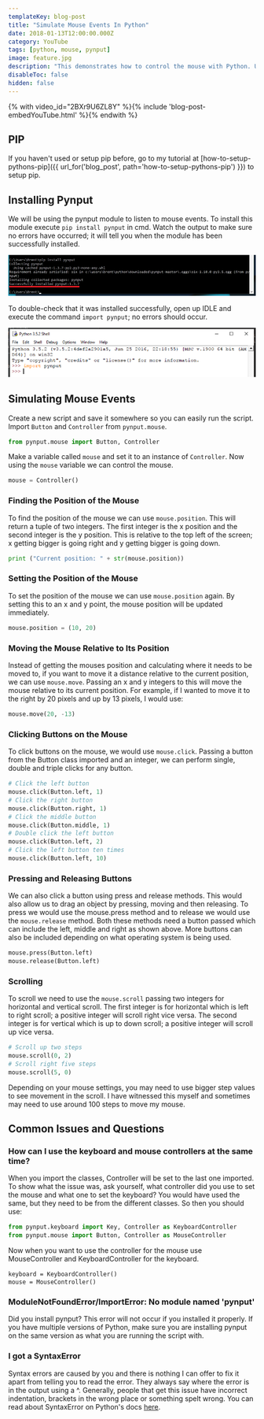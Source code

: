 ```yaml
---
templateKey: blog-post
title: "Simulate Mouse Events In Python"
date: 2018-01-13T12:00:00.000Z
category: YouTube
tags: [python, mouse, pynput]
image: feature.jpg
description: "This demonstrates how to control the mouse with Python. Using pynput we are able to simulate mouse events into any window. This will show you how to press buttons, scroll and move the mouse."
disableToc: false
hidden: false
---
```


{% with video_id="2BXr9U6ZL8Y" %}{% include 'blog-post-embedYouTube.html' %}{% endwith %}

## PIP
If you haven't used or setup pip before, go to my tutorial at [how-to-setup-pythons-pip]({{ url_for('blog_post', path='how-to-setup-pythons-pip') }}) to setup pip.

## Installing Pynput
We will be using the pynput module to listen to mouse events. To install this module execute ```pip install pynput``` in cmd. Watch the output to make sure no errors have occurred; it will tell you when the module has been successfully installed.

![Installing pynput](../how-to-get-mouse-clicks-with-python/pynput1.png)

To double-check that it was installed successfully, open up IDLE and execute the command ```import pynput```; no errors should occur.

![Testing pynput](../how-to-get-mouse-clicks-with-python/pynput2.png)

## Simulating Mouse Events
Create a new script and save it somewhere so you can easily run the script. Import `Button` and `Controller` from `pynput.mouse`.

```python
from pynput.mouse import Button, Controller
```

Make a variable called `mouse` and set it to an instance of `Controller`. Now using the `mouse` variable we can control the mouse.

```python
mouse = Controller()
```

### Finding the Position of the Mouse
To find the position of the mouse we can use `mouse.position`. This will return a tuple of two integers. The first integer is the x position and the second integer is the y position. This is relative to the top left of the screen; x getting bigger is going right and y getting bigger is going down.

```python
print ("Current position: " + str(mouse.position))
```

### Setting the Position of the Mouse
To set the position of the mouse we can use `mouse.position` again. By setting this to an x and y point, the mouse position will be updated immediately.

```python
mouse.position = (10, 20)
```

### Moving the Mouse Relative to Its Position
Instead of getting the mouses position and calculating where it needs to be moved to, if you want to move it a distance relative to the current position, we can use `mouse.move`. Passing an x and y integers to this will move the mouse relative to its current position. For example, if I wanted to move it to the right by 20 pixels and up by 13 pixels, I would use:

```python
mouse.move(20, -13)
```

### Clicking Buttons on the Mouse
To click buttons on the mouse, we would use `mouse.click`. Passing a button from the Button class imported and an integer, we can perform single, double and triple clicks for any button.

```python
# Click the left button
mouse.click(Button.left, 1)
# Click the right button
mouse.click(Button.right, 1)
# Click the middle button
mouse.click(Button.middle, 1)
# Double click the left button
mouse.click(Button.left, 2)
# Click the left button ten times
mouse.click(Button.left, 10)
```

### Pressing and Releasing Buttons
We can also click a button using press and release methods. This would also allow us to drag an object by pressing, moving and then releasing. To press we would use the mouse.press method and to release we would use the `mouse.release` method. Both these methods need a button passed which can include the left, middle and right as shown above. More buttons can also be included depending on what operating system is being used.

```python
mouse.press(Button.left)
mouse.release(Button.left)
```

### Scrolling
To scroll we need to use the `mouse.scroll` passing two integers for horizontal and vertical scroll. The first integer is for horizontal which is left to right scroll; a positive integer will scroll right vice versa. The second integer is for vertical which is up to down scroll; a positive integer will scroll up vice versa.

```python
# Scroll up two steps
mouse.scroll(0, 2)
# Scroll right five steps
mouse.scroll(5, 0)
```

Depending on your mouse settings, you may need to use bigger step values to see movement in the scroll. I have witnessed this myself and sometimes may need to use around 100 steps to move my mouse.

## Common Issues and Questions

### How can I use the keyboard and mouse controllers at the same time?
When you import the classes, Controller will be set to the last one imported. To show what the issue was, ask yourself, what controller did you use to set the mouse and what one to set the keyboard? You would have used the same, but they need to be from the different classes.  So then you should use:
```python
from pynput.keyboard import Key, Controller as KeyboardController
from pynput.mouse import Button, Controller as MouseController
```

Now when you want to use the controller for the mouse use MouseController and KeyboardController for the keyboard.
```
keyboard = KeyboardController()
mouse = MouseController()
```

### ModuleNotFoundError/ImportError: No module named 'pynput'
Did you install pynput? This error will not occur if you installed it properly. If you have multiple versions of Python, make sure you are installing pynput on the same version as what you are running the script with.

### I got a SyntaxError
Syntax errors are caused by you and there is nothing I can offer to fix it apart from telling you to read the error. They always say where the error is in the output using a ^. Generally, people that get this issue have incorrect indentation, brackets in the wrong place or something spelt wrong. You can read about SyntaxError on Python's docs [here](https://docs.python.org/2/tutorial/errors.html#syntax-errors).
